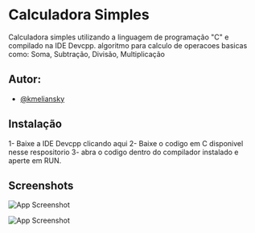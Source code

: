 
# Calculadora Simples

Calculadora simples utilizando a linguagem de programação "C" e compilado na IDE Devcpp.
algoritmo para calculo de operacoes basicas como: Soma, Subtração, Divisão, Multiplicação


## Autor:

- [@kmeliansky](https://www.github.com/kmeliansky)


## Instalação

1- Baixe a IDE Devcpp clicando aqui
2- Baixe o codigo em C disponivel nesse respositorio
3- abra o codigo dentro do compilador instalado e aperte em RUN.


    
## Screenshots

![App Screenshot](https://i.ibb.co/7WPfn0k/screen1.png)

![App Screenshot](https://i.ibb.co/sCR4xms/scree2.png)

